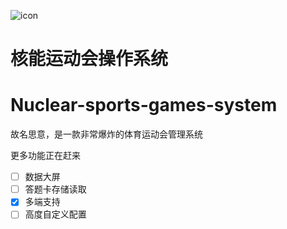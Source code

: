 
![icon](https://github.com/junugo/Nuclear-sports-games-system/assets/115913410/99c6c99d-2261-464f-8fe0-826fd159b10a)

# 核能运动会操作系统
# Nuclear-sports-games-system

故名思意，是一款非常爆炸的体育运动会管理系统

更多功能正在赶来
- [ ] 数据大屏
- [ ] 答题卡存储读取
- [x] 多端支持
- [ ] 高度自定义配置
